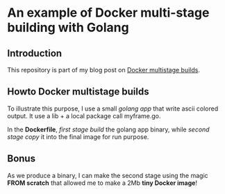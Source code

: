 # An example of Docker multi-stage building with Golang

## Introduction

This repository is part of my blog post on [Docker multistage builds](http://www.it-wars.com/posts/virtualisation/docker-multi-stage-builds/).

## Howto Docker multistage builds

To illustrate this purpose, I use a small *golang app* that write ascii colored output. It use a lib + a local package call myframe.go.

In the **Dockerfile**, *first stage build* the golang app binary, while *second stage copy* it into the final image for run purpose.

## Bonus

As we produce a binary, I can make the second stage using the magic **FROM scratch** that allowed me to make a 2Mb **tiny Docker image**!
